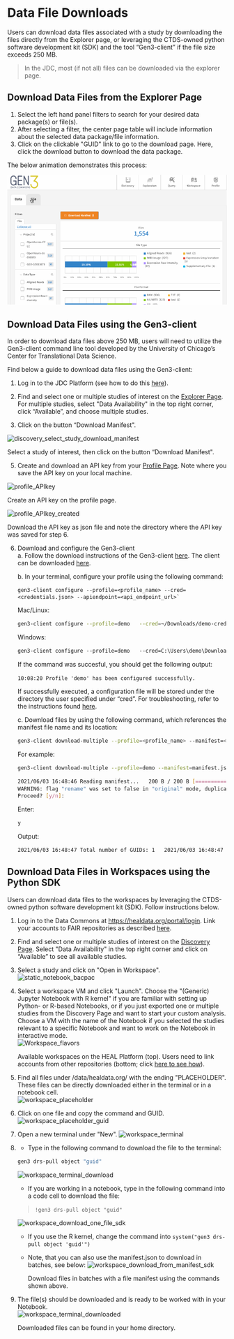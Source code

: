<!-- ---
hide:
  - navigation
--- -->

<!-- For JDC-- put directly in explorer page -->

# Data File Downloads

Users can download data files associated with a study by downloading the files directly from the Explorer page, or leveraging the CTDS-owned python software development kit (SDK) and the tool “Gen3-client” if the file size exceeds 250 MB. 

> In the JDC, most (if not all) files can be downloaded via the explorer page.

## Download Data Files from the Explorer Page

1. Select the left hand panel filters to search for your desired data package(s) or file(s). 
2. After selecting a filter, the center page table will include information about the selected data package/file information. 
3. Click on the clickable "GUID" link to go to the download page. Here, click the download button to download the data package. 

The below animation demonstrates this process:

![explorer-download](assets/explorer/explorer_gif_2020.gif)


## Download Data Files using the Gen3-client

In order to download data files above 250 MB, users will need to utilize the Gen3-client command line tool developed by the University of Chicago’s Center for Translational Data Science.


Find below a guide to download data files using the Gen3-client:

1.  Log in to the JDC Platform (see how to do this [here](logging-in.md)). 
      
2.  Find and select one or multiple studies of interest on the [Explorer Page](explorer.md). For multiple studies, select "Data Availability" in the top right corner, click “Available”, and choose multiple studies.
  
4.  Click on the button “Download Manifest".

![discovery_select_study_download_manifest](img/discovery_select_study_download_manifest.png)

Select a study of interest, then click on the button “Download Manifest".
     
5.  Create and download an API key from your [Profile Page](https://healdata.org/portal/identity). Note where you save the API key on your local machine.  

![profile_APIkey](img/profile_APIkey.png)
    
Create an API key on the profile page.
    
![profile_APIkey_created](img/profile_APIkey_created.png)

Download the API key as json file and note the directory where the API key was saved for step 6.
     
6.  Download and configure the Gen3-client  
    a. Follow the download instructions of the Gen3-client [here](https://gen3.org/resources/user/gen3-client/#1-installation-instructions). The client can be downloaded [here](https://github.com/uc-cdis/cdis-data-client/releases/latest).  
      
    b. In your terminal, configure your profile using the following command:  
      
    ```shell
    gen3-client configure --profile=<profile_name> --cred=<credentials.json> --apiendpoint=<api_endpoint_url>`
    ```
   
    Mac/Linux:   
    
    ```bash
    gen3-client configure --profile=demo   --cred=~/Downloads/demo-credentials.json --apiendpoint=https://healdata.org/
    ```
    
    Windows:   
    
    ```ps
    gen3-client configure --profile=demo   --cred=C:\Users\demo\Downloads\demo-credentials.json --apiendpoint=https://healdata.org/
    ```
    
    If the command was succesful, you should get the following output:

    ```10:08:20 Profile 'demo' has been configured successfully. ```

    If successfully executed, a configuration file will be stored under the directory the user specified under “cred”. For troubleshooting, refer to the instructions found [here](https://gen3.org/resources/user/gen3-client/#2-configure-a-profile-with-credentials).  
      
    c. Download files by using the following command, which references the manifest file name and its location:  
      
    ```bash
    gen3-client download-multiple --profile=<profile_name> --manifest=<manifest_file> --download-path=<path_for_files>
    ```
    For example:
    ```bash
    gen3-client download-multiple --profile=demo --manifest=manifest.json --download-path=downloads
    ```
    
    
    ```bash 
    2021/06/03 16:48:46 Reading manifest...   200 B / 200 B [===================] 100.00% 0s  
    WARNING: flag "rename" was set to false in "original" mode, duplicated files under "downloads/" will be overwritten   
    Proceed? [y/n]:
    ```

    Enter:

    ```bash
    y
    ```
    
    
    Output:

    ```bash
    2021/06/03 16:48:47 Total number of GUIDs: 1   2021/06/03 16:48:47 Preparing file info for each file, please wait...   1 / 1 [============================================] 100.00% 0s   2021/06/03 16:48:47 File info prepared successfully   arcos_all_washpost.tsv.gz 6.41 GiB / 6.41 GiB [=======================================================] 100.00% 0s
    ```
  

## Download Data Files in Workspaces using the Python SDK

Users can download data files to the workspaces by leveraging the CTDS-owned python software development kit (SDK). Follow instructions below.

1.  Log in to the Data Commons at <https://healdata.org/portal/login>. Link your accounts to FAIR repositories as described [here](platform_request_access.md#linking-access-to-fair-enabled-repositories).  
      
    
2.  Find and select one or multiple studies of interest on the [Discovery Page](https://healdata.org/portal/discovery). Select "Data Availability" in the top right corner and click on “Available” to see all available studies.  
      
    
3.  Select a study and click on "Open in Workspace".  
    ![static_notebook_bacpac](img/static_notebook_bacpac.png)  
      
    
4.  Select a workspace VM and click "Launch". Choose the "(Generic) Jupyter Notebook with R kernel" if you are familiar with setting up Python- or R-based Notebooks, or if you just exported one or multiple studies from the Discovery Page and want to start your custom analysis. Choose a VM with the name of the Notebook if you selected the studies relevant to a specific Notebook and want to work on the Notebook in interactive mode.  
    ![Workspace_flavors](img/workspace_flavors.png)
    
    Available workspaces on the HEAL Platform (top). Users need to link accounts from other repositories (bottom; click [here to see how](platform_request_access.md#linking-access-to-fair-enabled-repositories)).
    
      
      
    
5.  Find all files under /data/healdata.org/ with the ending "PLACEHOLDER". These files can be directly downloaded either in the terminal or in a notebook cell.  
    ![workspace_placeholder](img/workspace_placeholder.png)  
      
    
6.  Click on one file and copy the command and GUID.  
    ![workspace_placeholder_guid](img/workspace_placeholder_guid.png)  
      
    
7.  Open a new terminal under "New". ![workspace_terminal](img/workspace_terminal.png)  
      
    
8.  *   Type in the following command to download the file to the terminal:  
    ```bash
    gen3 drs-pull object "guid"
    ```
          
    ![workspace_terminal_download](img/workspace_terminal_download.png)  
          
        
    *   If you are working in a notebook, type in the following command into a code cell to download the file:  

    > `!gen3 drs-pull object "guid"`  
          
    ![workspace_download_one_file_sdk](img/workspace_download_one_file_sdk.png)  
          
        
    *  If you use the R kernel, change the command into `system("gen3 drs-pull object 'guid'")`  
          
        
    *   Note, that you can also use the manifest.json to download in batches, see below: ![workspace_download_from_manifest_sdk](img/workspace_download_from_manifest_sdk.png)
        
        Download files in batches with a file manifest using the commands shown above.
        
          
          
        
9.  The file(s) should be downloaded and is ready to be worked with in your Notebook.  
    ![workspace_terminal_downloaded](img/workspace_terminal_downloaded.png)
    
    Downloaded files can be found in your home directory.
